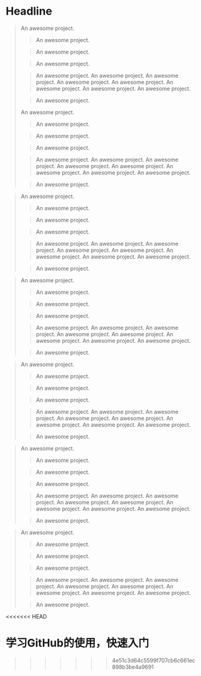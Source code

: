 # Headline

> An awesome project.
>
> > An awesome project.
>
> > An awesome project.
>
> > An awesome project.
>
> > An awesome project.
> > An awesome project.
> > An awesome project.
> > An awesome project.
> > An awesome project.
> > An awesome project.
> > An awesome project.
> > An awesome project.
>
> > An awesome project.
> 
> An awesome project.
>
> > An awesome project.
>
> > An awesome project.
>
> > An awesome project.
>
> > An awesome project.
> > An awesome project.
> > An awesome project.
> > An awesome project.
> > An awesome project.
> > An awesome project.
> > An awesome project.
> > An awesome project.
>
> > An awesome project.


> An awesome project.
>
> > An awesome project.
>
> > An awesome project.
>
> > An awesome project.
>
> > An awesome project.
> > An awesome project.
> > An awesome project.
> > An awesome project.
> > An awesome project.
> > An awesome project.
> > An awesome project.
> > An awesome project.
>
> > An awesome project.


> An awesome project.
>
> > An awesome project.
>
> > An awesome project.
>
> > An awesome project.
>
> > An awesome project.
> > An awesome project.
> > An awesome project.
> > An awesome project.
> > An awesome project.
> > An awesome project.
> > An awesome project.
> > An awesome project.
>
> > An awesome project.


> An awesome project.
>
> > An awesome project.
>
> > An awesome project.
>
> > An awesome project.
>
> > An awesome project.
> > An awesome project.
> > An awesome project.
> > An awesome project.
> > An awesome project.
> > An awesome project.
> > An awesome project.
> > An awesome project.
>
> > An awesome project.


> An awesome project.
>
> > An awesome project.
>
> > An awesome project.
>
> > An awesome project.
>
> > An awesome project.
> > An awesome project.
> > An awesome project.
> > An awesome project.
> > An awesome project.
> > An awesome project.
> > An awesome project.
> > An awesome project.
>
> > An awesome project.


> An awesome project.
>
> > An awesome project.
>
> > An awesome project.
>
> > An awesome project.
>
> > An awesome project.
> > An awesome project.
> > An awesome project.
> > An awesome project.
> > An awesome project.
> > An awesome project.
> > An awesome project.
> > An awesome project.
>
> > An awesome project.

<<<<<<< HEAD

学习GitHub的使用，快速入门
=======
>>>>>>> 4e51c3d64c5599f707cb6c661ec898b3be4a9691
